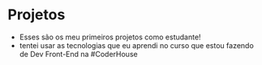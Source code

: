 # Projetos

- Esses são os meu primeiros projetos como estudante!
- tentei usar as tecnologias que eu aprendi no curso que estou fazendo de Dev Front-End na #CoderHouse
